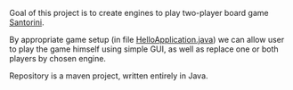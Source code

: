 Goal of this project is to create engines to play two-player board game [Santorini](https://boardgamegeek.com/boardgame/194655/santorini).

By appropriate game setup (in file [HelloApplication.java](src/main/java/com/example/santorini_engine_gui/HelloApplication.java)) we can allow user to play the game himself using simple GUI, as well as replace one or both players by chosen engine.

Repository is a maven project, written entirely in Java.
